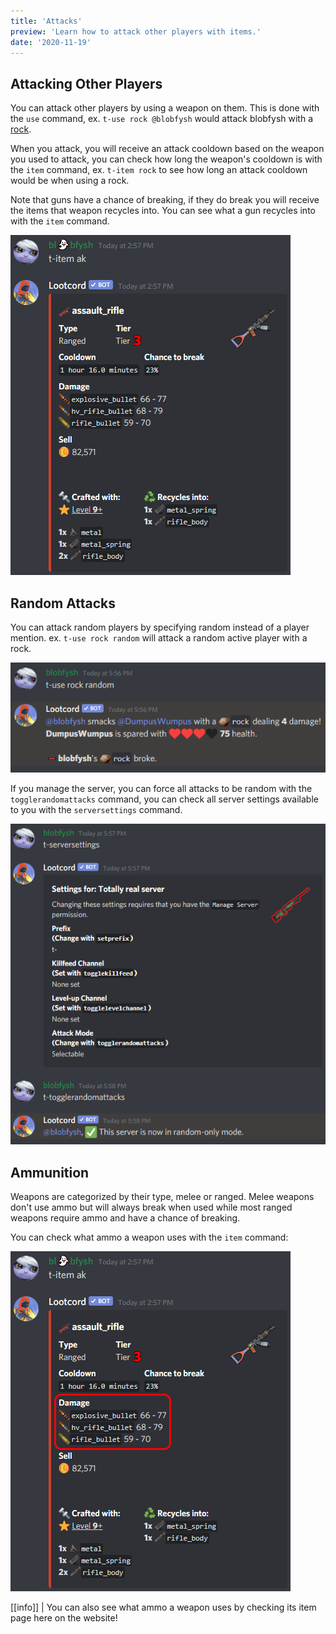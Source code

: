 ```yaml
---
title: 'Attacks'
preview: 'Learn how to attack other players with items.'
date: '2020-11-19'
---
```


## Attacking Other Players

You can attack other players by using a weapon on them. This is done with the `use` command, ex. `t-use rock @blobfysh` would attack blobfysh with a [rock](/item/rock).

When you attack, you will receive an attack cooldown based on the weapon you used to attack, you can check how long the weapon's cooldown is with the `item` command, ex. `t-item rock` to see how long an attack cooldown would be when using a rock.

Note that guns have a chance of breaking, if they do break you will receive the items that weapon recycles into. You can see what a gun recycles into with the `item` command.

![assault_rifle image](./item.png)

## Random Attacks

You can attack random players by specifying random instead of a player mention. ex. `t-use rock random` will attack a random active player with a rock.

![random attack example](./random_attack.png)

If you manage the server, you can force all attacks to be random with the `togglerandomattacks` command, you can check all server settings available to you with the `serversettings` command.

![serversettings command example](./serversettings.png)

## Ammunition

Weapons are categorized by their type, melee or ranged. Melee weapons don't use ammo but will always break when used while most ranged weapons require ammo and have a chance of breaking.

You can check what ammo a weapon uses with the `item` command:

![item command ammo example](./ammo.png)

[[info]]
| You can also see what ammo a weapon uses by checking its item page here on the website!